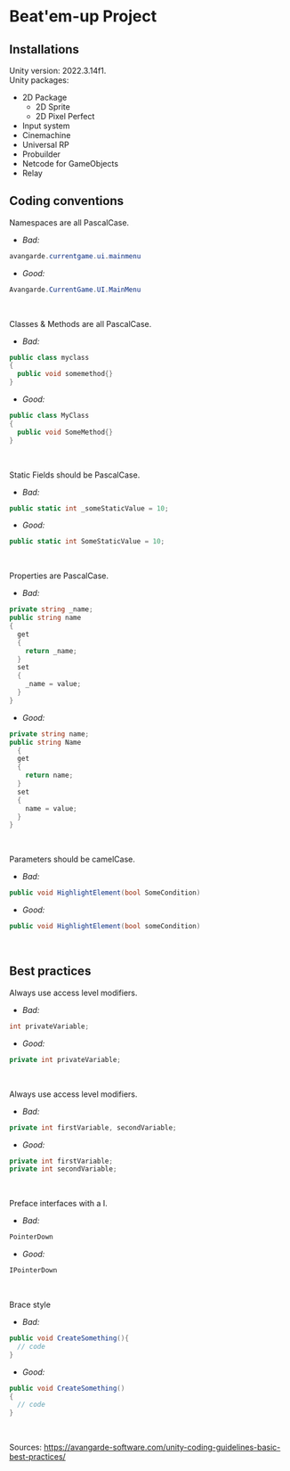 # Beat'em-up Project

## Installations
Unity version: 2022.3.14f1.<br />
Unity packages:
* 2D Package
  * 2D Sprite
  * 2D Pixel Perfect
* Input system
* Cinemachine
* Universal RP
* Probuilder
* Netcode for GameObjects
* Relay

## Coding conventions

Namespaces are all PascalCase.
* _Bad:_
``` csharp
avangarde.currentgame.ui.mainmenu
```
* _Good:_
``` csharp
Avangarde.CurrentGame.UI.MainMenu
```
<br />

Classes & Methods are all PascalCase.
* _Bad:_
``` csharp
public class myclass
{
  public void somemethod{}
}
```
* _Good:_
``` csharp
public class MyClass
{
  public void SomeMethod{}
}
```
<br />

Static Fields should be PascalCase.
* _Bad:_
``` csharp
public static int _someStaticValue = 10;
```
* _Good:_
``` csharp
public static int SomeStaticValue = 10;
```
<br />

Properties are PascalCase.
* _Bad:_
``` csharp
private string _name;
public string name
{
  get
  {
    return _name;
  }
  set
  {
    _name = value;
  }
}
```
* _Good:_
``` csharp
private string name;
public string Name
  {
  get
  {
    return name;
  }
  set
  {
    name = value;
  }
}
```
<br />

Parameters should be camelCase.
* _Bad:_
``` csharp
public void HighlightElement(bool SomeCondition)
```
* _Good:_
``` csharp
public void HighlightElement(bool someCondition)
```
<br />

## Best practices

Always use access level modifiers.
* _Bad:_
``` csharp
int privateVariable;  
```
* _Good:_
``` csharp
private int privateVariable;
```
<br />

Always use access level modifiers.
* _Bad:_
``` csharp
private int firstVariable, secondVariable;
```
* _Good:_
``` csharp
private int firstVariable;
private int secondVariable;
```
<br />

Preface interfaces with a I.
* _Bad:_
``` csharp
PointerDown
```
* _Good:_
``` csharp
IPointerDown
```
<br />

Brace style
* _Bad:_
``` csharp
public void CreateSomething(){
  // code
}
```
* _Good:_
``` csharp
public void CreateSomething()
{
  // code
}
```
<br />

Sources:
https://avangarde-software.com/unity-coding-guidelines-basic-best-practices/
